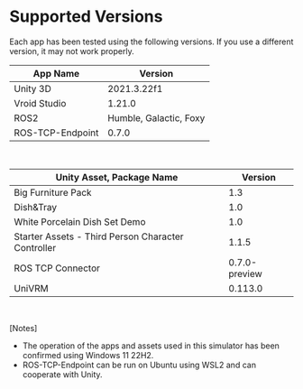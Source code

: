 # Supported Versions

Each app has been tested using the following versions. If you use a different version, it may not work properly.

| App Name | Version |
| -- | -- |
| Unity 3D | 2021.3.22f1 |
| Vroid Studio | 1.21.0 |
| ROS2 | Humble, Galactic, Foxy |
| ROS-TCP-Endpoint | 0.7.0 |

<br>

| Unity Asset, Package Name | Version |
| -- | -- |
| Big Furniture Pack | 1.3 |
| Dish&Tray | 1.0 |
| White Porcelain Dish Set Demo | 1.0 |
| Starter Assets - Third Person Character Controller | 1.1.5 |
| ROS TCP Connector | 0.7.0-preview |
| UniVRM | 0.113.0 |

<br>

[Notes]

- The operation of the apps and assets used in this simulator has been confirmed using Windows 11 22H2.
- ROS-TCP-Endpoint can be run on Ubuntu using WSL2 and can cooperate with Unity.

